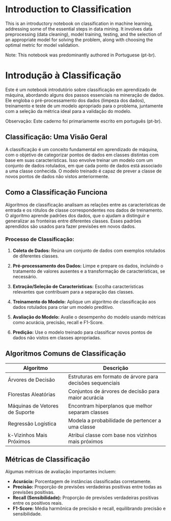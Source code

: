 # **Introduction to Classification**

This is an introductory notebook on classification in machine learning, addressing some of the essential steps in data mining. It involves data preprocessing (data cleaning), model training, testing, and the selection of an appropriate model for solving the problem, along with choosing the optimal metric for model validation.

Note: This notebook was predominantly authored in Portuguese (pt-br).

# **Introdução à Classificação**
Este é um notebook introdutório sobre classificação em aprendizado de máquina, abordando alguns dos passos essenciais na mineração de dados. Ele engloba o pré-processamento dos dados (limpeza dos dados), treinamento e teste de um modelo apropriado para o problema, juntamente com a seleção da métrica ideal para a validação do modelo.

Observação: Este caderno foi primariamente escrito em português (pt-br).

## Classificação: Uma Visão Geral

A classificação é um conceito fundamental em aprendizado de máquina, com o objetivo de categorizar pontos de dados em classes distintas com base em suas características. Isso envolve treinar um modelo com um conjunto de dados rotulados, em que cada ponto de dados está associado a uma classe conhecida. O modelo treinado é capaz de prever a classe de novos pontos de dados não vistos anteriormente.

## Como a Classificação Funciona

Algoritmos de classificação analisam as relações entre as características de entrada e os rótulos de classe correspondentes nos dados de treinamento. O algoritmo aprende padrões dos dados, que o ajudam a distinguir e generalizar as fronteiras entre diferentes classes. Esses padrões aprendidos são usados para fazer previsões em novos dados.

### Processo de Classificação:

1. **Coleta de Dados:** Reúna um conjunto de dados com exemplos rotulados de diferentes classes.

2. **Pré-processamento dos Dados:** Limpe e prepare os dados, incluindo o tratamento de valores ausentes e a transformação de características, se necessário.

3. **Extração/Seleção de Características:** Escolha características relevantes que contribuam para a separação das classes.

4. **Treinamento do Modelo:** Aplique um algoritmo de classificação aos dados rotulados para criar um modelo preditivo.

5. **Avaliação do Modelo:** Avalie o desempenho do modelo usando métricas como acurácia, precisão, recall e F1-Score.

6. **Predição:** Use o modelo treinado para classificar novos pontos de dados não vistos em classes apropriadas.

## Algoritmos Comuns de Classificação

| Algoritmo          | Descrição                                       |
|--------------------|-------------------------------------------------|
| Árvores de Decisão | Estruturas em formato de árvore para decisões sequenciais|
| Florestas Aleatórias | Conjuntos de árvores de decisão para maior acurácia|
| Máquinas de Vetores de Suporte | Encontram hiperplanos que melhor separam classes |
| Regressão Logística | Modela a probabilidade de pertencer a uma classe |
| k-Vizinhos Mais Próximos| Atribui classe com base nos vizinhos mais próximos |

## Métricas de Classificação

Algumas métricas de avaliação importantes incluem:

- **Acurácia:** Porcentagem de instâncias classificadas corretamente.
- **Precisão:** Proporção de previsões verdadeiras positivas entre todas as previsões positivas.
- **Recall (Sensibilidade):** Proporção de previsões verdadeiras positivas entre os positivos reais.
- **F1-Score:** Média harmônica de precisão e recall, equilibrando precisão e sensibilidade.



